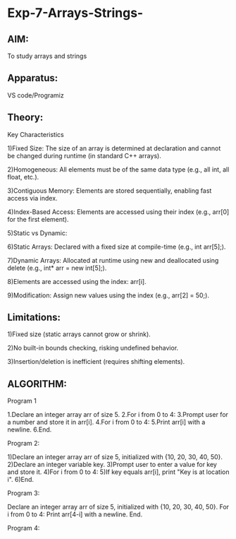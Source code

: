 # Exp-7-Arrays-Strings-

## AIM:
To study arrays and strings

## Apparatus:
VS code/Programiz

## Theory:

Key Characteristics

1)Fixed Size: The size of an array is determined at declaration and cannot be changed during runtime (in standard C++ arrays).

2)Homogeneous: All elements must be of the same data type (e.g., all int, all float, etc.).

3)Contiguous Memory: Elements are stored sequentially, enabling fast access via index.

4)Index-Based Access: Elements are accessed using their index (e.g., arr[0] for the first element).

5)Static vs Dynamic:

6)Static Arrays: Declared with a fixed size at compile-time (e.g., int arr[5];).

7)Dynamic Arrays: Allocated at runtime using new and deallocated using delete (e.g., int* arr = new int[5];).

8)Elements are accessed using the index: arr[i].

9)Modification: Assign new values using the index (e.g., arr[2] = 50;).

## Limitations:

1)Fixed size (static arrays cannot grow or shrink).

2)No built-in bounds checking, risking undefined behavior.

3)Insertion/deletion is inefficient (requires shifting elements).

## ALGORITHM:

Program 1

1.Declare an integer array arr of size 5.
2.For i from 0 to 4:
3.Prompt user for a number and store it in arr[i].
4.For i from 0 to 4:
5.Print arr[i] with a newline.
6.End.

Program 2:

1)Declare an integer array arr of size 5, initialized with {10, 20, 30, 40, 50}.
2)Declare an integer variable key.
3)Prompt user to enter a value for key and store it.
4)For i from 0 to 4:
5)If key equals arr[i], print "Key is at location i".
6)End.

Program 3:

Declare an integer array arr of size 5, initialized with {10, 20, 30, 40, 50}.
For i from 0 to 4:
Print arr[4-i] with a newline.
End.

Program 4:










